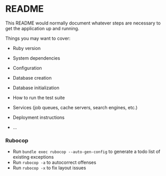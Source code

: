 # README

This README would normally document whatever steps are necessary to get the
application up and running.

Things you may want to cover:

- Ruby version

- System dependencies

- Configuration

- Database creation

- Database initialization

- How to run the test suite

- Services (job queues, cache servers, search engines, etc.)

- Deployment instructions

- ...

### Rubocop

- Run `bundle exec rubocop --auto-gen-config` to generate a todo list of existing exceptions
- Run `rubocop -a` to autocorrect offenses
- Run `rubocop -x` to fix layout issues

